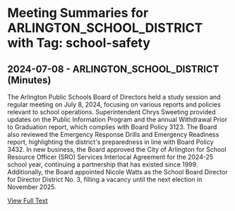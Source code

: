 # Meeting Summaries for ARLINGTON_SCHOOL_DISTRICT with Tag: school-safety

## 2024-07-08 - ARLINGTON_SCHOOL_DISTRICT (Minutes)

The Arlington Public Schools Board of Directors held a study session and regular meeting on July 8, 2024, focusing on various reports and policies relevant to school operations. Superintendent Chrys Sweeting provided updates on the Public Information Program and the annual Withdrawal Prior to Graduation report, which complies with Board Policy 3123. The Board also reviewed the Emergency Response Drills and Emergency Readiness report, highlighting the district's preparedness in line with Board Policy 3432. In new business, the Board approved the City of Arlington for School Resource Officer (SRO) Services Interlocal Agreement for the 2024-25 school year, continuing a partnership that has existed since 1999. Additionally, the Board appointed Nicole Watts as the School Board Director for Director District No. 3, filling a vacancy until the next election in November 2025.

[View Full Text](https://raw.githubusercontent.com/VoronoiPerspectives/WashingtonStateSchoolBoardExplorer/refs/heads/main/data/countries/usa/states/wa/counties/snohomish/school_boards/arlington_school_district/2024/2024-07-08-minutes.txt)

